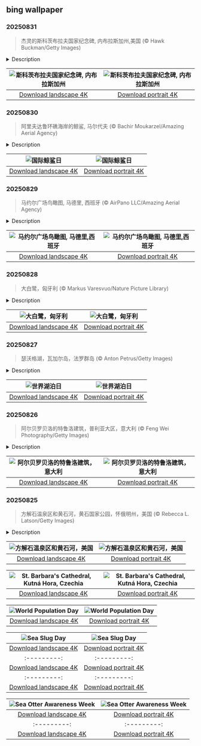 ## bing wallpaper

### 20250831

> 杰灵的斯科茨布拉夫国家纪念碑‌, 内布拉斯加州,美国 (© Hawk Buckman/Getty Images)

<details>
<summary>Description</summary>

> 在GPS问世之前，像斯科茨布卢夫（Scotts Bluff）这样的自然地标就已高耸于大草原之上，为西行的旅人指明方向。在1887年杰林镇（Gering）建镇之前，以及内布拉斯加州于1867年成为美国州份的数十年之前，这些砂岩和泥岩地貌已然引导着成千上万的旅人沿着俄勒冈小径、加利福尼亚小径和摩门教徒小径前行。斯科茨布卢夫国家纪念碑（Scotts Bluff National Monument）以皮毛商人希拉姆·斯科特（Hiram Scott）命名，他曾是落基山皮毛公司（Rocky Mountain Fur Company）的成员，于19世纪20年代在附近地区因神秘原因去世。
> 
> 如今，这座占地近3000英亩的纪念碑包括两座主要悬崖——北部的斯科茨悬崖和南部的南悬崖。它还保护着五处显著的岩石突起：圆顶岩、鹰岩、皇冠岩、马鞍岩和哨兵岩。在地面上，骡鹿与黑尾草原犬鼠一同觅食，而豺狼在周围游荡，短草在风中摇曳。更高处，景观发生变化，刺叶丝兰和耐寒灌木依附于岩石斜坡，而大角羊则轻松地在悬崖间穿行。尽管马车早已消失，斯科茨悬崖仍作为历史与地形的向导屹立不倒。
> 
> 

</details>

| ![斯科茨布拉夫国家纪念碑, 内布拉斯加州](https://cn.bing.com/th?id=OHR.ScottsBluff_ZH-CN0292735112_UHD.jpg&pid=hp&w=400&h=224&rs=1&c=4) | ![斯科茨布拉夫国家纪念碑, 内布拉斯加州](https://cn.bing.com/th?id=OHR.ScottsBluff_ZH-CN0292735112_1080x1920.jpg&pid=hp&w=155&h=315&rs=1&c=4) |
|:---------:|:---------:|
| [Download landscape 4K](https://cn.bing.com/th?id=OHR.ScottsBluff_ZH-CN0292735112_UHD.jpg) | [Download portrait 4K](https://cn.bing.com/th?id=OHR.ScottsBluff_ZH-CN0292735112_1080x1920.jpg) |

### 20250830

> 阿里夫达鲁环礁海岸的鲸鲨, 马尔代夫 (© Bachir Moukarzel/Amazing Aerial Agency)

<details>
<summary>Description</summary>

> 如果你从未见过一条近40英尺长、身上布满斑点的鲸鲨在珊瑚礁间优雅游弋，那你可就错过了精彩的一幕。今天是国际鲸鲨日，提醒我们这些行动缓慢的巨型生物需要我们的关注。自2008年首次设立以来，这一天被研究人员和海洋保护倡导者用来聚焦保护工作，并警示船只撞击、塑料污染和无序旅游等威胁。
> 
> 鲸鲨是海洋中最大的鱼类，但别被“鲨鱼”这个词迷惑了。它们是以浮游生物为食的巨型生物，对人类毫无兴趣。鲸鲨分布于从马尔代夫和莫桑比克到墨西哥尤卡坦半岛的温暖水域，常出现在食物丰富、水流平缓的区域。它们的嘴巴可张开超过四英尺宽，但进食时靠吸吮而非咬合。每只鲸鲨都有独特的白色斑点和条纹图案——没有两只相同——研究人员利用这些图案来追踪个体。它们的繁殖模式仍 largely 是个谜，但它们是卵胎生，即幼崽在母体内部孵化后才出生。在像今天这样的日子里，它们的故事提醒我们，海洋生命中仍有太多未知，而保护我们已知处于危险中的生物是多么重要。
> 
> 

</details>

| ![国际鲸鲨日](https://cn.bing.com/th?id=OHR.MaldivesWhaleShark_ZH-CN9975504316_UHD.jpg&pid=hp&w=400&h=224&rs=1&c=4) | ![国际鲸鲨日](https://cn.bing.com/th?id=OHR.MaldivesWhaleShark_ZH-CN9975504316_1080x1920.jpg&pid=hp&w=155&h=315&rs=1&c=4) |
|:---------:|:---------:|
| [Download landscape 4K](https://cn.bing.com/th?id=OHR.MaldivesWhaleShark_ZH-CN9975504316_UHD.jpg) | [Download portrait 4K](https://cn.bing.com/th?id=OHR.MaldivesWhaleShark_ZH-CN9975504316_1080x1920.jpg) |

### 20250829

> 马约尔广场鸟瞰图, 马德里, 西班牙 (© AirPano LLC/Amazing Aerial Agency)

<details>
<summary>Description</summary>

> 从高处俯瞰，马德里（西班牙首都）的马约尔广场（Plaza Mayor）上，整齐的拱廊与瓦片屋顶交织成一幅令人着迷的建筑和谐画卷。这片历史悠久的空间曾是热闹的集市广场“阿拉巴尔广场”（Plaza del Arrabal）的所在地，见证了这座城市数百年来的变迁。这一转变始于1561年，当时皇家法院从托莱多迁至马德里，广场随之归入马德里管辖。受秩序与宏伟愿景的启发，菲利普二世重新构想了这片广场——尽管实际施工直至菲利普三世统治时期的1617年才正式展开。
> 
> 该广场采用矩形布局，四周环绕着三层高的建筑，共设有237个朝内的阳台。广场共有十个入口，其中九个设有门禁。广场中央矗立着菲利普三世的骑马雕像，该雕像于1848年增设。多年来，该广场曾举办过从地方节庆、斗牛活动到封圣仪式和皇家典礼等各类活动。如今，它仍是一个充满活力的聚集地，举办复活节鼓乐游行、户外音乐会、年度圣诞市场，以及每周日早上的邮票和硬币收藏家市场。
> 
> 

</details>

| ![马约尔广场鸟瞰图, 马德里,西班牙](https://cn.bing.com/th?id=OHR.PlazaMayor_ZH-CN4576498488_UHD.jpg&pid=hp&w=400&h=224&rs=1&c=4) | ![马约尔广场鸟瞰图, 马德里,西班牙](https://cn.bing.com/th?id=OHR.PlazaMayor_ZH-CN4576498488_1080x1920.jpg&pid=hp&w=155&h=315&rs=1&c=4) |
|:---------:|:---------:|
| [Download landscape 4K](https://cn.bing.com/th?id=OHR.PlazaMayor_ZH-CN4576498488_UHD.jpg) | [Download portrait 4K](https://cn.bing.com/th?id=OHR.PlazaMayor_ZH-CN4576498488_1080x1920.jpg) |

### 20250828

> 大白鹭，匈牙利 (© Markus Varesvuo/Nature Picture Library)

<details>
<summary>Description</summary>

> 今天让我们来认识一下大白鹭吧。它们分布在美洲、亚洲、非洲和欧洲部分地区，经常在湿地、潮滩和平静的溪流中涉水。它们耐心而精准，会一动不动地站上几分钟，等待着最佳时机发动闪电般的攻击。鱼类是它们的主要猎物，但也捕食青蛙、爬行动物，甚至小型哺乳动物。大白鹭广泛分布在世界各地。在中国见于东北、河北、江苏、云南、广东、海南、台湾等地。栖息于河川、海滨、沼泽湿地或水田中。性颇机警，见人即飞去。白天多单独寻觅食物，在食物丰富的区域内，也成小群活动。
> 
> 
> 
> 

</details>

| ![大白鹭，匈牙利](https://cn.bing.com/th?id=OHR.WhiteEgret_ZH-CN4425921150_UHD.jpg&pid=hp&w=400&h=224&rs=1&c=4) | ![大白鹭，匈牙利](https://cn.bing.com/th?id=OHR.WhiteEgret_ZH-CN4425921150_1080x1920.jpg&pid=hp&w=155&h=315&rs=1&c=4) |
|:---------:|:---------:|
| [Download landscape 4K](https://cn.bing.com/th?id=OHR.WhiteEgret_ZH-CN4425921150_UHD.jpg) | [Download portrait 4K](https://cn.bing.com/th?id=OHR.WhiteEgret_ZH-CN4425921150_1080x1920.jpg) |

### 20250827

> 瑟沃格湖，瓦加尔岛，法罗群岛 (© Anton Petrus/Getty Images)

<details>
<summary>Description</summary>

> 大自然自有其奇妙之处，瑟沃格湖（Sørvágsvatn）便是其中最精彩的之一。世界湖泊日是探索法罗群岛（丹麦王国的一个自治行政区）这片视错觉的绝佳时机。这座位于沃格岛上的湖泊也被称为莱蒂斯湖（Leitisvatn），看似漂浮在海平面之上。实际上，它的海拔不到100英尺。索尔瓦格斯湖是法罗群岛最大的湖泊，面积约1.3平方英里，为Bøsdalafossur瀑布Bøsdalafossur提供水源，瀑布的湖水在那里奔腾而下，最终倾泻而入大海。
> 
> 值此世界湖泊日之际，瑟沃格湖（Sørvágsvatn）提醒我们湖泊的重要性。它们不仅提供休闲娱乐，还储存淡水，调节当地气候，并支持生物多样性。然而，如今许多湖泊正面临威胁。污染、过度使用、气候变化和水位波动正给这些脆弱的生态系统带来越来越大的压力。所以，下次看地图时，请将湖泊视为不仅仅是蓝色的点，而是我们这个世界中充满生机、值得我们关爱和关注的部分。
> 
> 

</details>

| ![世界湖泊日](https://cn.bing.com/th?id=OHR.FaroeLake_ZH-CN3977660997_UHD.jpg&pid=hp&w=400&h=224&rs=1&c=4) | ![世界湖泊日](https://cn.bing.com/th?id=OHR.FaroeLake_ZH-CN3977660997_1080x1920.jpg&pid=hp&w=155&h=315&rs=1&c=4) |
|:---------:|:---------:|
| [Download landscape 4K](https://cn.bing.com/th?id=OHR.FaroeLake_ZH-CN3977660997_UHD.jpg) | [Download portrait 4K](https://cn.bing.com/th?id=OHR.FaroeLake_ZH-CN3977660997_1080x1920.jpg) |

### 20250826

> 阿尔贝罗贝洛的特鲁洛建筑，普利亚大区，意大利 (© Feng Wei Photography/Getty Images)

<details>
<summary>Description</summary>

> 如果童话故事里有建筑师，他们或许能创造出像意大利阿尔贝罗贝洛那样的景象。但这座小镇的标志性建筑——特鲁利（trulli，单数为trullo），并非靠魔杖，而是石灰岩、无砂浆砌筑，以及——根据某些理论——一些逃税手段——才得以建成。这些粉刷过的石屋顶部是干砌的石灰岩屋顶，形状像倒置的冰淇淋蛋筒。这是一种古老的建筑技术，在阿尔贝罗贝洛，更是巧妙之举。据说早在14世纪，当地人就试图通过建造房屋来逃避房产税，因为国王的税务官来袭时，这些房屋很容易被拆除。
> 
> 阿尔贝罗贝洛的特鲁利并非孤例。像蒙蒂区（Rione Monti）和小阿亚区（Aia Piccola）这样的整个街区都挤满了这些奇特的建筑。有些至今仍有人居住，有些则被改造成咖啡馆、纪念品商店和小型博物馆。你甚至还能找到一座特鲁利风格的教堂。1996年，联合国教科文组织将阿尔贝罗贝洛的特鲁利列为世界遗产。一个漏洞成为地标建筑的情况并非每天都有。
> 
> 

</details>

| ![阿尔贝罗贝洛的特鲁洛建筑，意大利](https://cn.bing.com/th?id=OHR.TrulliHouses_ZH-CN3856452406_UHD.jpg&pid=hp&w=400&h=224&rs=1&c=4) | ![阿尔贝罗贝洛的特鲁洛建筑，意大利](https://cn.bing.com/th?id=OHR.TrulliHouses_ZH-CN3856452406_1080x1920.jpg&pid=hp&w=155&h=315&rs=1&c=4) |
|:---------:|:---------:|
| [Download landscape 4K](https://cn.bing.com/th?id=OHR.TrulliHouses_ZH-CN3856452406_UHD.jpg) | [Download portrait 4K](https://cn.bing.com/th?id=OHR.TrulliHouses_ZH-CN3856452406_1080x1920.jpg) |

### 20250825

> 方解石温泉区和黄石河，黄石国家公园，怀俄明州，美国 (© Rebecca L. Latson/Getty Images)

<details>
<summary>Description</summary>

> 黄石河是美国本土48州最后一条未建坝的主要河流，它从黄石公园东南方向发源，全长671英里（1080公里），汇入密苏里河，最终汇入大西洋。这座地热与峡谷交汇的观景台，让您近距离欣赏黄石河蜿蜒流经熔岩锻造的峡谷的壮丽景色。沿着玄武岩峭壁，可以看到富含矿物质的地下水仍在冒着热气，形成了白色的矿藏，方解石泉也因此得名。您或许还能看到白头鹰在头顶滑翔，或是野牛在附近悠闲地休息。黄石公园不仅仅是一个公园，它更是一座拥有游客中心的超级火山。
> 
> 
> 
> 

</details>

| ![方解石温泉区和黄石河，美国](https://cn.bing.com/th?id=OHR.YellowstoneRiver_ZH-CN3716808579_UHD.jpg&pid=hp&w=400&h=224&rs=1&c=4) | ![方解石温泉区和黄石河，美国](https://cn.bing.com/th?id=OHR.YellowstoneRiver_ZH-CN3716808579_1080x1920.jpg&pid=hp&w=155&h=315&rs=1&c=4) |
|:---------:|:---------:|
| [Download landscape 4K](https://cn.bing.com/th?id=OHR.YellowstoneRiver_ZH-CN3716808579_UHD.jpg) | [Download portrait 4K](https://cn.bing.com/th?id=OHR.YellowstoneRiver_ZH-CN3716808579_1080x1920.jpg) | design. Restoration efforts finally took shape in the late 19th century, led by architects Josef Mocker and Ludvik Labler.
> 
> 

</details>

| ![St. Barbara's Cathedral, Kutná Hora, Czechia](https://cn.bing.com/th?id=OHR.SaintBarbaras_EN-US3076115197_UHD.jpg&pid=hp&w=400&h=224&rs=1&c=4) | ![St. Barbara's Cathedral, Kutná Hora, Czechia](https://cn.bing.com/th?id=OHR.SaintBarbaras_EN-US3076115197_1080x1920.jpg&pid=hp&w=155&h=315&rs=1&c=4) |
|:---------:|:---------:|
| [Download landscape 4K](https://cn.bing.com/th?id=OHR.SaintBarbaras_EN-US3076115197_UHD.jpg) | [Download portrait 4K](https://cn.bing.com/th?id=OHR.SaintBarbaras_EN-US3076115197_1080x1920.jpg) |60_UHD.jpg) | [Download portrait 4K](https://cn.bing.com/th?id=OHR.SolarAviation_EN-US1940905760_1080x1920.jpg) |ttps://cn.bing.com/th?id=OHR.PizNairPeak_EN-US9097547756_UHD.jpg) | [Download portrait 4K](https://cn.bing.com/th?id=OHR.PizNairPeak_EN-US9097547756_1080x1920.jpg) |ndscape 4K](https://cn.bing.com/th?id=OHR.TigerDay_EN-US5038876410_UHD.jpg) | [Download portrait 4K](https://cn.bing.com/th?id=OHR.TigerDay_EN-US5038876410_1080x1920.jpg) |a_EN-US1227116811_1080x1920.jpg) |/th?id=OHR.ThomsonGazelle_EN-US4354285846_1080x1920.jpg) |for better planning and long-term thinking to ensure future generations can thrive on a planet with finite resources.
> 
> 

</details>

| ![World Population Day](https://cn.bing.com/th?id=OHR.TokyoSunrise_EN-US4269783992_UHD.jpg&pid=hp&w=400&h=224&rs=1&c=4) | ![World Population Day](https://cn.bing.com/th?id=OHR.TokyoSunrise_EN-US4269783992_1080x1920.jpg&pid=hp&w=155&h=315&rs=1&c=4) |
|:---------:|:---------:|
| [Download landscape 4K](https://cn.bing.com/th?id=OHR.TokyoSunrise_EN-US4269783992_UHD.jpg) | [Download portrait 4K](https://cn.bing.com/th?id=OHR.TokyoSunrise_EN-US4269783992_1080x1920.jpg) |56_1080x1920.jpg) |R.CuteChameleon_EN-US6483346105_1080x1920.jpg) |30_UHD.jpg) | [Download portrait 4K](https://cn.bing.com/th?id=OHR.SealRiver_EN-US6267835630_1080x1920.jpg) |e a more fitting name. Someone call Terry.
> 
> 

</details>

| ![Sea Slug Day](https://cn.bing.com/th?id=OHR.SeaAngel_EN-US5531672696_UHD.jpg&pid=hp&w=400&h=224&rs=1&c=4) | ![Sea Slug Day](https://cn.bing.com/th?id=OHR.SeaAngel_EN-US5531672696_1080x1920.jpg&pid=hp&w=155&h=315&rs=1&c=4) |
|:---------:|:---------:|
| [Download landscape 4K](https://cn.bing.com/th?id=OHR.SeaAngel_EN-US5531672696_UHD.jpg) | [Download portrait 4K](https://cn.bing.com/th?id=OHR.SeaAngel_EN-US5531672696_1080x1920.jpg) |OHR.DarkSkyAcadia_EN-US6966527964_1080x1920.jpg) |.bing.com/th?id=OHR.GoldenJellyfish_EN-US6743816471_1080x1920.jpg&pid=hp&w=155&h=315&rs=1&c=4) |
|:---------:|:---------:|
| [Download landscape 4K](https://cn.bing.com/th?id=OHR.GoldenJellyfish_EN-US6743816471_UHD.jpg) | [Download portrait 4K](https://cn.bing.com/th?id=OHR.GoldenJellyfish_EN-US6743816471_1080x1920.jpg) |ng.com/th?id=OHR.LastDollarRoad_EN-US7923638318_UHD.jpg&pid=hp&w=400&h=224&rs=1&c=4) | ![First day of autumn](https://cn.bing.com/th?id=OHR.LastDollarRoad_EN-US7923638318_1080x1920.jpg&pid=hp&w=155&h=315&rs=1&c=4) |
|:---------:|:---------:|
| [Download landscape 4K](https://cn.bing.com/th?id=OHR.LastDollarRoad_EN-US7923638318_UHD.jpg) | [Download portrait 4K](https://cn.bing.com/th?id=OHR.LastDollarRoad_EN-US7923638318_1080x1920.jpg) |ppers who hunted otters to near extinction before they were protected by law. Although sea otter populations have rebounded, they are still considered endangered. Otters live along the Pacific Coast of North America, from California up to Alaska. Although they can walk on land, they almost never find the need or desire to, even when it's nap time. When they're ready for a snooze, they'll raft up, wrap themselves in a strand of kelp to keep them from drifting away, and recline on the world's biggest waterbed.

</details>

| ![Sea Otter Awareness Week](https://cn.bing.com/th?id=OHR.SitkaOtters_EN-US7714053956_UHD.jpg&pid=hp&w=400&h=224&rs=1&c=4) | ![Sea Otter Awareness Week](https://cn.bing.com/th?id=OHR.SitkaOtters_EN-US7714053956_1080x1920.jpg&pid=hp&w=155&h=315&rs=1&c=4) |
|:---------:|:---------:|
| [Download landscape 4K](https://cn.bing.com/th?id=OHR.SitkaOtters_EN-US7714053956_UHD.jpg) | [Download portrait 4K](https://cn.bing.com/th?id=OHR.SitkaOtters_EN-US7714053956_1080x1920.jpg) |oo_EN-US7569665443_UHD.jpg&pid=hp&w=400&h=224&rs=1&c=4) | ![World Bamboo Day](https://cn.bing.com/th?id=OHR.ArashiyamaBamboo_EN-US7569665443_1080x1920.jpg&pid=hp&w=155&h=315&rs=1&c=4) |
|:---------:|:---------:|
| [Download landscape 4K](https://cn.bing.com/th?id=OHR.ArashiyamaBamboo_EN-US7569665443_UHD.jpg) | [Download portrait 4K](https://cn.bing.com/th?id=OHR.ArashiyamaBamboo_EN-US7569665443_1080x1920.jpg) |